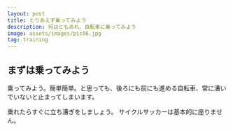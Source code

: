 ```yaml
---
layout: post
title: とりあえず乗ってみよう
description: 何はともあれ、自転車に乗ってみよう
image: assets/images/pic06.jpg
tag: training
---
```


## まずは乗ってみよう

乗ってみよう。簡単簡単。と思っても、後ろにも前にも進める自転車、常に漕いでいないと止まってしまいます。

乗れたらすぐに立ち漕ぎをしましょう。
サイクルサッカーは基本的に座りません。
